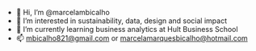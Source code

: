 - 👋 Hi, I’m @marcelambicalho
- 👀 I’m interested in sustainability, data, design and social impact 
- 🌱 I’m currently learning business analytics at Hult Business School 
- 📫 mbicalho821@gmail.com or marcelamarquesbicalho@hotmail.com



<!---
marcelambicalho/marcelambicalho is a ✨ special ✨ repository because its `README.md` (this file) appears on your GitHub profile.
You can click the Preview link to take a look at your changes.
--->
